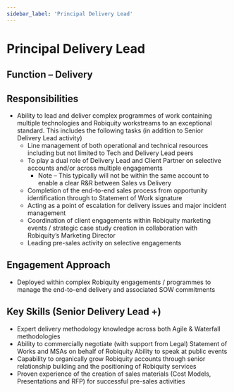 ```yaml
---
sidebar_label: 'Principal Delivery Lead'
---
```


# Principal Delivery Lead
## Function – Delivery
## Responsibilities 
* Ability to lead and deliver complex programmes of work containing multiple technologies and Robiquity workstreams to an exceptional standard. This includes the following tasks (in addition to Senior Delivery Lead activity)
    * Line management of both operational and technical resources including but not limited to Tech and Delivery Lead peers
    * To play a dual role of Delivery Lead and Client Partner on selective accounts and/or across multiple engagements
        * Note – This typically will not be within the same account to enable a clear R&R between Sales vs Delivery
    * Completion of the end-to-end sales process from opportunity identification through to Statement of Work signature
    * Acting as a point of escalation for delivery issues and major incident management
    * Coordination of client engagements within Robiquity marketing events / strategic case study creation in collaboration with Robiquity’s Marketing Director 
    * Leading pre-sales activity on selective engagements
## Engagement Approach
* Deployed within complex Robiquity engagements / programmes to manage the end-to-end delivery and associated SOW commitments
## Key Skills (Senior Delivery Lead +)
* Expert delivery methodology knowledge across both Agile & Waterfall methodologies 
* Ability to commercially negotiate (with support from Legal) Statement of Works and MSAs on behalf of Robiquity
Ability to speak at public events 
* Capability to organically grow Robiquity accounts through senior relationship building and the positioning of Robiquity services 
* Proven experience of the creation of sales materials (Cost Models, Presentations and RFP) for successful pre-sales activities 
